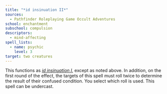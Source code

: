 ```yaml
---
title: "*id insinuation II*"
sources:
  - Pathfinder Roleplaying Game Occult Adventures
school: enchantment
subschool: compulsion
descriptors:
  - mind-affecting
spell_lists:
  - name: psychic
    level: 3
target: two creatures
---
```


This functions as [*id insinuation I*](/spells/id-insinuation-i/), except as noted above. In addition, on the first round of the effect, the targets of this spell must roll twice to determine the result of their confused condition. You select which roll is used. This spell can be undercast.
